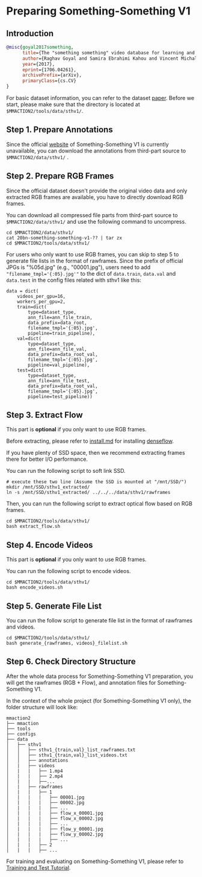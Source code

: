 # Preparing Something-Something V1

## Introduction

<!-- [DATASET] -->

```BibTeX
@misc{goyal2017something,
      title={The "something something" video database for learning and evaluating visual common sense},
      author={Raghav Goyal and Samira Ebrahimi Kahou and Vincent Michalski and Joanna Materzyńska and Susanne Westphal and Heuna Kim and Valentin Haenel and Ingo Fruend and Peter Yianilos and Moritz Mueller-Freitag and Florian Hoppe and Christian Thurau and Ingo Bax and Roland Memisevic},
      year={2017},
      eprint={1706.04261},
      archivePrefix={arXiv},
      primaryClass={cs.CV}
}
```

For basic dataset information, you can refer to the dataset [paper](https://arxiv.org/pdf/1706.04261.pdf).
Before we start, please make sure that the directory is located at `$MMACTION2/tools/data/sthv1/`.

## Step 1. Prepare Annotations

Since the official [website](https://20bn.com/datasets/something-something/v1) of Something-Something V1 is currently unavailable, you can download the annotations from third-part source to `$MMACTION2/data/sthv1/` .

## Step 2. Prepare RGB Frames

Since the official dataset doesn't provide the original video data and only extracted RGB frames are available, you have to directly download RGB frames.

You can download all compressed file parts from third-part source  to `$MMACTION2/data/sthv1/` and use the following command to uncompress.

```shell
cd $MMACTION2/data/sthv1/
cat 20bn-something-something-v1-?? | tar zx
cd $MMACTION2/tools/data/sthv1/
```

For users who only want to use RGB frames, you can skip to step 5 to generate file lists in the format of rawframes.
Since the prefix of official JPGs is "%05d.jpg" (e.g., "00001.jpg"), users need to add `"filename_tmpl='{:05}.jpg'"` to the dict of `data.train`, `data.val` and `data.test` in the config files related with sthv1 like this:

```
data = dict(
    videos_per_gpu=16,
    workers_per_gpu=2,
    train=dict(
        type=dataset_type,
        ann_file=ann_file_train,
        data_prefix=data_root,
        filename_tmpl='{:05}.jpg',
        pipeline=train_pipeline),
    val=dict(
        type=dataset_type,
        ann_file=ann_file_val,
        data_prefix=data_root_val,
        filename_tmpl='{:05}.jpg',
        pipeline=val_pipeline),
    test=dict(
        type=dataset_type,
        ann_file=ann_file_test,
        data_prefix=data_root_val,
        filename_tmpl='{:05}.jpg',
        pipeline=test_pipeline))
```

## Step 3. Extract Flow

This part is **optional** if you only want to use RGB frames.

Before extracting, please refer to [install.md](/docs/install.md) for installing [denseflow](https://github.com/open-mmlab/denseflow).

If you have plenty of SSD space, then we recommend extracting frames there for better I/O performance.

You can run the following script to soft link SSD.

```shell
# execute these two line (Assume the SSD is mounted at "/mnt/SSD/")
mkdir /mnt/SSD/sthv1_extracted/
ln -s /mnt/SSD/sthv1_extracted/ ../../../data/sthv1/rawframes
```

Then, you can run the following script to extract optical flow based on RGB frames.

```shell
cd $MMACTION2/tools/data/sthv1/
bash extract_flow.sh
```

## Step 4. Encode Videos

This part is **optional** if you only want to use RGB frames.

You can run the following script to encode videos.

```shell
cd $MMACTION2/tools/data/sthv1/
bash encode_videos.sh
```

## Step 5. Generate File List

You can run the follow script to generate file list in the format of rawframes and videos.

```shell
cd $MMACTION2/tools/data/sthv1/
bash generate_{rawframes, videos}_filelist.sh
```

## Step 6. Check Directory Structure

After the whole data process for Something-Something V1 preparation,
you will get the rawframes (RGB + Flow), and annotation files for Something-Something V1.

In the context of the whole project (for Something-Something V1 only), the folder structure will look like:

```
mmaction2
├── mmaction
├── tools
├── configs
├── data
│   ├── sthv1
│   │   ├── sthv1_{train,val}_list_rawframes.txt
│   │   ├── sthv1_{train,val}_list_videos.txt
│   │   ├── annotations
│   |   ├── videos
│   |   |   ├── 1.mp4
│   |   |   ├── 2.mp4
│   |   |   ├──...
│   |   ├── rawframes
│   |   |   ├── 1
│   |   |   |   ├── 00001.jpg
│   |   |   |   ├── 00002.jpg
│   |   |   |   ├── ...
│   |   |   |   ├── flow_x_00001.jpg
│   |   |   |   ├── flow_x_00002.jpg
│   |   |   |   ├── ...
│   |   |   |   ├── flow_y_00001.jpg
│   |   |   |   ├── flow_y_00002.jpg
│   |   |   |   ├── ...
│   |   |   ├── 2
│   |   |   ├── ...

```

For training and evaluating on Something-Something V1, please refer to [Training and Test Tutorial](/docs/en/user_guides/train_test.md).

